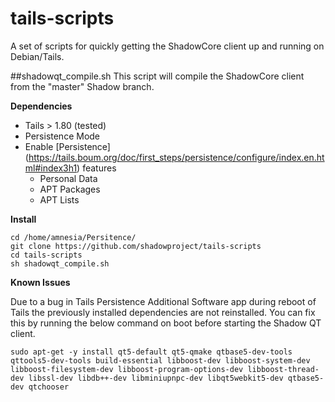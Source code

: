 # tails-scripts

A set of scripts for quickly getting the ShadowCore client up and running on Debian/Tails.

##shadowqt_compile.sh
This script will compile the ShadowCore client from the "master" Shadow branch.

**Dependencies**
* Tails > 1.80 (tested)
* Persistence Mode
* Enable [Persistence] (https://tails.boum.org/doc/first_steps/persistence/configure/index.en.html#index3h1) features
  * Personal Data
  *	APT Packages
  * APT Lists

**Install**
```
cd /home/amnesia/Persitence/
git clone https://github.com/shadowproject/tails-scripts
cd tails-scripts
sh shadowqt_compile.sh
```

**Known Issues** 

Due to a bug in Tails Persistence Additional Software app during reboot of Tails the previously installed dependencies are not reinstalled.
You can fix this by running the below command on boot before starting the Shadow QT client.

`sudo apt-get -y install qt5-default qt5-qmake qtbase5-dev-tools qttools5-dev-tools build-essential libboost-dev libboost-system-dev libboost-filesystem-dev libboost-program-options-dev libboost-thread-dev libssl-dev libdb++-dev libminiupnpc-dev libqt5webkit5-dev qtbase5-dev qtchooser
`

